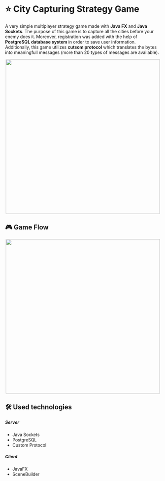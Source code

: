 # :star: City Capturing Strategy Game

A very simple multiplayer strategy game made with **Java FX** and **Java Sockets**.
The purpose of this game is to capture all the cities before your enemy does it. 
Moreover, registration was added with the help of **PostgreSQL database system** 
in order to save user information.
Additionally, this game utilizes **cutsom protocol** which translates the bytes into meaningfull messages (more than 20 types of messages are available). 

<p align="center">
   <img src="../main/images/game.gif" width="500"/>
</p>

## :video_game: Game Flow

<p align="center">
   <img src="../main/images/gameflow.png" width="500"/>
</p>

## 🛠  Used technologies

##### **Server**
* Java Sockets
* PostgreSQL 
* Custom Protocol
 
##### **Client**
* JavaFX
* SceneBuilder
